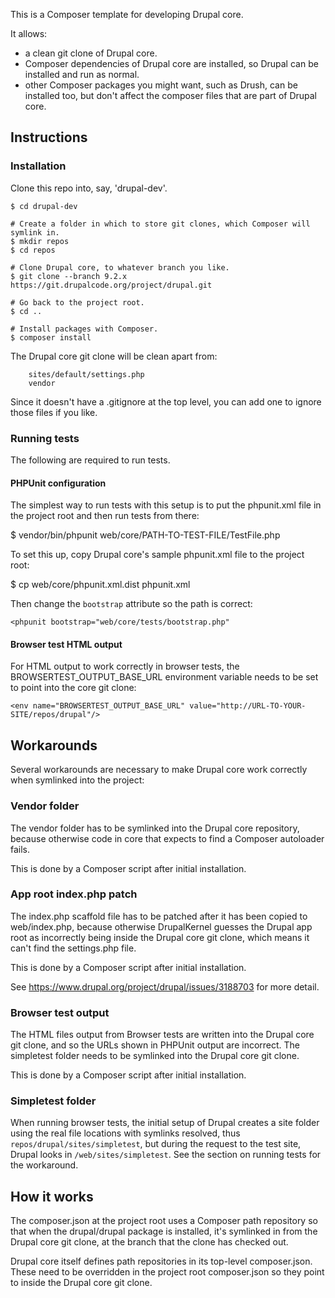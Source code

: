 This is a Composer template for developing Drupal core.

It allows:

- a clean git clone of Drupal core.
- Composer dependencies of Drupal core are installed, so Drupal can be installed
  and run as normal.
- other Composer packages you might want, such as Drush, can be installed too,
  but don't affect the composer files that are part of Drupal core.

## Instructions

### Installation

Clone this repo into, say, 'drupal-dev'.

```
$ cd drupal-dev

# Create a folder in which to store git clones, which Composer will symlink in.
$ mkdir repos
$ cd repos

# Clone Drupal core, to whatever branch you like.
$ git clone --branch 9.2.x https://git.drupalcode.org/project/drupal.git

# Go back to the project root.
$ cd ..

# Install packages with Composer.
$ composer install
```

The Drupal core git clone will be clean apart from:

```
	sites/default/settings.php
	vendor
```

Since it doesn't have a .gitignore at the top level, you can add one to ignore
those files if you like.

### Running tests

The following are required to run tests.

#### PHPUnit configuration

The simplest way to run tests with this setup is to put the phpunit.xml file in the project root and then run tests from there:

$ vendor/bin/phpunit web/core/PATH-TO-TEST-FILE/TestFile.php

To set this up, copy Drupal core's sample phpunit.xml file to the project root:

$ cp web/core/phpunit.xml.dist phpunit.xml

Then change the `bootstrap` attribute so the path is correct:

```
<phpunit bootstrap="web/core/tests/bootstrap.php"
```

#### Browser test HTML output

For HTML output to work correctly in browser tests, the BROWSERTEST_OUTPUT_BASE_URL environment variable needs to be set to point into the core git clone:

```
<env name="BROWSERTEST_OUTPUT_BASE_URL" value="http://URL-TO-YOUR-SITE/repos/drupal"/>
````

## Workarounds

Several workarounds are necessary to make Drupal core work correctly when symlinked into the project:

### Vendor folder

The vendor folder has to be symlinked into the Drupal core repository, because otherwise code in core that expects to find a Composer autoloader fails.

This is done by a Composer script after initial installation.

### App root index.php patch

The index.php scaffold file has to be patched after it has been copied to web/index.php, because otherwise DrupalKernel guesses the Drupal app root as incorrectly being inside the Drupal core git clone, which means it can't find the settings.php file.

This is done by a Composer script after initial installation.

See https://www.drupal.org/project/drupal/issues/3188703 for more detail.

### Browser test output

The HTML files output from Browser tests are written into the Drupal core git clone, and so the URLs shown in PHPUnit output are incorrect. The simpletest folder needs to be symlinked into the Drupal core git clone.

This is done by a Composer script after initial installation.

### Simpletest folder

When running browser tests, the initial setup of Drupal creates a site folder using the real file locations with symlinks resolved, thus `repos/drupal/sites/simpletest`, but during the request to the test site, Drupal looks in `/web/sites/simpletest`. See the section on running tests for the workaround.

## How it works

The composer.json at the project root uses a Composer path repository so that when the drupal/drupal package is installed, it's symlinked in from the Drupal core git clone, at the branch that the clone has checked out.

Drupal core itself defines path repositories in its top-level composer.json. These need to be overridden in the project root composer.json so they point to inside the Drupal core git clone.
